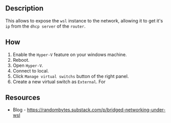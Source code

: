 ## Description

This allows to expose the `wsl` instance to the network, allowing it to get it's `ip` from the `dhcp server` of the `router`.

## How 

1. Enable the `Hyper-V` feature on your windows machine.
2. Reboot.
3. Open `Hyper-V`.
4. Connect to local.
5. Click  `Manage virtual switchs` button of the right panel.
6. Create a new virtual switch as `External`. For

## Resources

- Blog - https://randombytes.substack.com/p/bridged-networking-under-wsl

